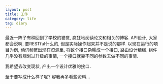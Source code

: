 ```yaml
---
layout: post
title: 工作
category: life
tag: diary
---
```




最近一阵子有种回到了学校的错觉, 疯狂地阅读论文和相关的博客.
API设计, 大家都会说啊, 要RESTful什么的, 但是实际操作起来并不是说的那样.
以现在运行的项目为例, 动词频繁出现在资源里, 将数个接口杂糅成一个接口, 路由设计糟糕.
组件几乎没有规划过升级的事情, 一个接口就靠不同的参数去做不同的事情.

我希望去改变现状, 产出一个设计优雅的接口.

至于要写成什么样子呢?
容我再多看些资料...
